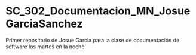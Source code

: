 # SC_302_Documentacion_MN_JosueGarciaSanchez
Primer repositorio de Josue Garcia para la clase de documentación de software los martes en la noche.
